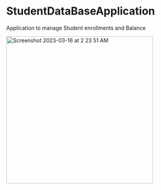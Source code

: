 # StudentDataBaseApplication
Application to manage Student enrollments and Balance


<img width="389" alt="Screenshot 2023-03-16 at 2 23 51 AM" src="https://user-images.githubusercontent.com/67445725/225533585-f99cc3a8-e456-488f-b200-14cc5fde0b1e.png">

